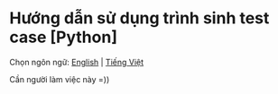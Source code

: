 # Hướng dẫn sử dụng trình sinh test case [Python]

Chọn ngôn ngữ: [English](README-en.md) | [Tiếng Việt](README-vi.md)

Cần người làm việc này =))

<!-- - **Bước 1**: Giải nén file .zip của thư mục chứa file này. Nếu bạn đã thực hiện bước này thì có thể bỏ qua.

- **Bước 2**: Mở các file ``run.cpp``, `generator.h` và `solution.cpp` bằng một IDE bất kỳ (khuyên dùng: CodeBlocks).

- **Bước 3**: File `solution.cpp` là nơi để bạn ghi lời giải của bài toán. Lời giải cần nhập dữ liệu từ file có tên `input.txt` và xuất dữ liệu ra một file có tên `output.txt`. Nếu trong thư mục không bao gồm hai file này, các bạn có thể thử tạo hai file như thế để chạy thử.

- **Bước 4**: File `run.cpp` là nơi để bạn tùy chỉnh một số thông số cho bộ test của mình. Chỉnh sửa số lượng test trong bộ test ở dòng 7 (int testnum = ...), và chỉnh sửa mã bài ở dòng 8 (string prob_name = "...").

- **Bước 5**: File generator.h là nơi để bạn viết trình sinh test. Bạn cần viết một hàm có dạng như sau:

	```c++

	void gen (int iTest, int testnum, string target_file)
	```

	Trong đó:
		- **iTest** là số thứ tự của test hiện tại
		- **testnum** là số lượng test của bộ test
		- **target_file** là tên file đầu ra của hàm

	Nói cho dễ hiểu, hàm của bạn cần phải in ra file có tên là giá trị của biến `target_file` input của một test có số thứ tự là giá trị của biến iTest và số lượng testcase của bộ test là giá trị của biến testnum.

- Bước 6: Chạy file `run.cpp` và tận hưởng thành quả.

## Ví dụ:
Ví dụ đơn giản cho bài tính tổng 1 dãy số gồm `n` số nguyên

input:
	- Dòng đầu tiên gồm một số nguyên `n` (1 <= n <= 100)
	- Dòng thứ hai gồm `n` số nguyên `a1, a2, ..., an` (-1000 <= ai <= 1000)
Output:
	- Một số nguyên là tổng của dãy số

File `generator.h`:

```c++
#include<bits/stdc++.h>
#include "../lib/library.h"
using namespace std;

void gen(int iTest, int testnum, string target_file)
{
    ofstream cout(target_file);
    
    // Cout ra những input cần thiết
    int n = random(1, 100);
    vector<int> a = random_vector(n, -1000, 1000);
    
    cout << n << endl;
    print_vector(a, cout);
    return;
}


```

File `solution.cpp`:

```c++
#include<bits/stdc++.h>
using namespace std;

int main()
{
    ifstream cin("input.txt");
    ofstream cout("output.txt");
    int n;
    vector<int> a;
    cin >> n;
    a.resize(n);
    for (int i = 0; i < n; i++)
    {
        cin >> a[i];
    }
    int sum = 0;
    for (int i = 0; i < n; i++)
    {
        sum += a[i];
    }
    cout << sum << endl;
}

```

File `run.cpp`:

```c++
#include "../lib/create.h"
#include "generator.h"

int main()
{
    srand(24022007);
    int start = 1;
    int testnum = 100;
    string prob_name = "testcase";

    create_all_and_compile(prob_name, start, testnum);
    for(int i = start; i <= testnum; i ++)
    {
        cout << "Test #" << str(i) << ": ";
        gen(i, testnum, "input.txt");
        cop("input.txt", prob_name + "\ Test" + str(i) + "\\" + prob_name + ".inp");
        cout << "Generated - ";
        system("solution.exe");
        cop("output.txt", prob_name + "\ Test" + str(i) + "\\" + prob_name + ".out");
        cout << "Finished \n";
    }

    return 0;
}

```

Đây là một ví dụ đơn giản về cách sử dụng trình sinh test case. Bạn có thể tùy chỉnh các thông số trong file `run.cpp` để phù hợp với bài toán của mình. Đặc biệt bạn ở `generator.h` có thể sử dụng các hàm sinh test case có sẵn trong thư viện `library.h` để tạo ra các test case phức tạp hơn, và dựa vào `iTest` để tạo ra dữ liệu phù hợp cho từng test case. Ví dụ với với những `iTest` nhỏ hơn 10, bạn có thể tạo ra các test case đơn giản, còn với những `iTest` lớn hơn 10, bạn có thể tạo ra các test case phức tạp hơn.

## Các hàm được hỗ trợ bao gồm:

- **random()**

	random(): long long sinh một số ngẫu nhiên trong đoạn `[0, 1e18]`

- **random(a)**

	random(long long a): long long sinh một số ngẫu nhiên trong đoạn `[0, a]`

- **random(a, b)**

	random(long long a, long long b): long long sinh một số ngẫu nhiên trong đoạn `[a, b]`

- **random_vector(n, x)**

	vector < T> random_vector(int n, T x)
	Tạo một vector gồm `n` số ngẫu nhiên trong khoảng `[0, x]`

- **random_vector(n, l, r)**

	vector < T> random_vector(int n, T l, T r)
	Tạo một vector gồm `n` số ngẫu nhiên trong khoảng `[l, r]`

- **random_string(n)**

	string random_string(int n): Tạo một chuỗi ngẫu nhiên `n` ký tự chữ in thường, in hoa và số

- **random_string(n, charset)**

	string random_string(int n, string charset): Tạo ngẫu nhiên 1 chuỗi `n` ký tự được lấy từ chuỗi `charset`.

- **random_string(n, type)**

	string random_string(int n, int type): Tạo ngẫu nhiên 1 chuỗi `n` ký tự theo type:
	- type = 0: Chỉ gồm các ký tự thường
	- type = 1: Chỉ gồm các ký tự in hoa
	- type = 2: Chỉ gồm các ký tự số
	- type = 3: Gồm các ký tự in thường hoặc in hoa
	- type = 4: Gồm các ký tự in thường hoặc số
	- type = 5: Gồm các ký tự in hoa học số
	- type = 6: Gồm cả 3 loại ký tử như hàm `random_string(n)`

- **print_vector(a, cout)**

    void print_vector(vector < T> a, ostream &cout): In ra màn hình một vector `a` với dấu cách ngăn cách giữa các phần tử

- **print_matrix(a, cout)**

    void print_matrix(vector <vector < T>> a, ostream &cout): In ra màn hình một ma trận `a` với dấu cách ngăn cách giữa các phần tử -->